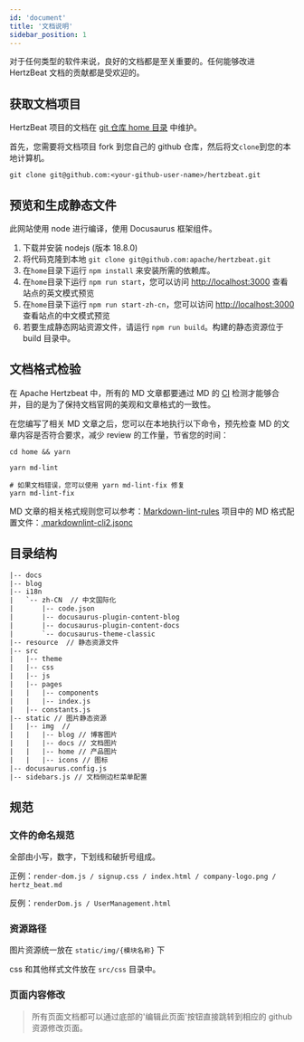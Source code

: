 ```yaml
---
id: 'document'
title: '文档说明'
sidebar_position: 1
---
```


<!--
Licensed to the Apache Software Foundation (ASF) under one or more
contributor license agreements.  See the NOTICE file distributed with
this work for additional information regarding copyright ownership.
The ASF licenses this file to You under the Apache License, Version 2.0
(the "License"); you may not use this file except in compliance with
the License.  You may obtain a copy of the License at

https://www.apache.org/licenses/LICENSE-2.0

Unless required by applicable law or agreed to in writing, software
distributed under the License is distributed on an "AS IS" BASIS,
WITHOUT WARRANTIES OR CONDITIONS OF ANY KIND, either express or implied.
See the License for the specific language governing permissions and
limitations under the License.
-->

对于任何类型的软件来说，良好的文档都是至关重要的。任何能够改进 HertzBeat 文档的贡献都是受欢迎的。

## 获取文档项目

HertzBeat 项目的文档在 [git 仓库 home 目录](https://github.com/apache/hertzbeat/tree/master/home) 中维护。

首先，您需要将文档项目 fork 到您自己的 github 仓库，然后将文`clone`到您的本地计算机。

```shell
git clone git@github.com:<your-github-user-name>/hertzbeat.git
```

## 预览和生成静态文件

此网站使用 node 进行编译，使用 Docusaurus 框架组件。

1. 下载并安装 nodejs (版本 18.8.0)
2. 将代码克隆到本地 `git clone git@github.com:apache/hertzbeat.git`
3. 在`home`目录下运行 `npm install` 来安装所需的依赖库。
4. 在`home`目录下运行 `npm run start`，您可以访问 <http://localhost:3000> 查看站点的英文模式预览
5. 在`home`目录下运行 `npm run start-zh-cn`，您可以访问 <http://localhost:3000> 查看站点的中文模式预览
6. 若要生成静态网站资源文件，请运行 `npm run build`。构建的静态资源位于 build 目录中。

## 文档格式检验

在 Apache Hertzbeat 中，所有的 MD 文章都要通过 MD 的 [CI](https://github.com/apache/hertzbeat/blob/master/.github/workflows/doc-build-test.yml) 检测才能够合并，目的是为了保持文档官网的美观和文章格式的一致性。

在您编写了相关 MD 文章之后，您可以在本地执行以下命令，预先检查 MD 的文章内容是否符合要求，减少 review 的工作量，节省您的时间：

```shell
cd home && yarn

yarn md-lint

# 如果文档错误，您可以使用 yarn md-lint-fix 修复
yarn md-lint-fix
```

MD 文章的相关格式规则您可以参考：[Markdown-lint-rules](https://github.com/DavidAnson/markdownlint/blob/main/doc/Rules.md)
项目中的 MD 格式配置文件：[.markdownlint-cli2.jsonc](https://github.com/apache/hertzbeat/blob/master/.markdownlint-cli2.jsonc)

## 目录结构

```html
|-- docs
|-- blog   
|-- i18n
|   `-- zh-CN  // 中文国际化
|       |-- code.json
|       |-- docusaurus-plugin-content-blog
|       |-- docusaurus-plugin-content-docs
|       `-- docusaurus-theme-classic
|-- resource  // 静态资源文件
|-- src
|   |-- theme
|   |-- css
|   |-- js
|   |-- pages
|   |   |-- components
|   |   |-- index.js
|   |-- constants.js
|-- static // 图片静态资源
|   |-- img  //
|   |   |-- blog // 博客图片
|   |   |-- docs // 文档图片
|   |   |-- home // 产品图片
|   |   |-- icons // 图标
|-- docusaurus.config.js
|-- sidebars.js // 文档侧边栏菜单配置
```

## 规范

### 文件的命名规范

全部由小写，数字，下划线和破折号组成。

正例：`render-dom.js / signup.css / index.html / company-logo.png / hertz_beat.md`

反例：`renderDom.js / UserManagement.html`

### 资源路径

图片资源统一放在 `static/img/{模块名称}` 下

css 和其他样式文件放在 `src/css` 目录中。

### 页面内容修改

> 所有页面文档都可以通过底部的'编辑此页面'按钮直接跳转到相应的 github 资源修改页面。
